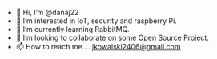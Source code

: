 - 👋 Hi, I’m @danaj22
- 👀 I’m interested in IoT, security and raspberry Pi.
- 🌱 I’m currently learning RabbitMQ.
- 💞️ I’m looking to collaborate on some Open Source Project.
- 📫 How to reach me ... jkowalski2406@gmail.com

<!---
danaj22/danaj22 is a ✨ special ✨ repository because its `README.md` (this file) appears on your GitHub profile.
You can click the Preview link to take a look at your changes.
--->
